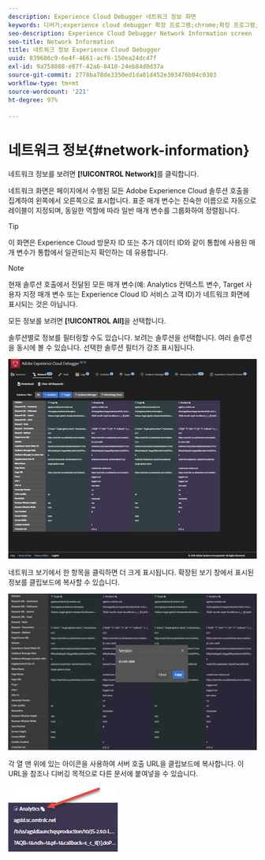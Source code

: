 ```yaml
---
description: Experience Cloud Debugger 네트워크 정보 화면
keywords: 디버거;experience cloud debugger 확장 프로그램;chrome;확장 프로그램;네트워크;정보
seo-description: Experience Cloud Debugger Network Information screen
seo-title: Network Information
title: 네트워크 정보 Experience Cloud Debugger
uuid: 839686c9-6e4f-4661-acf6-150ea24dc47f
exl-id: 9a758088-e87f-42a6-8410-24eb84d0d37a
source-git-commit: 2778ba78de3350ed1da01d452e303476b04c0303
workflow-type: tm+mt
source-wordcount: '221'
ht-degree: 97%

---
```


# 네트워크 정보{#network-information}

네트워크 정보를 보려면 **[!UICONTROL Network]**&#x200B;를 클릭합니다.

네트워크 화면은 페이지에서 수행된 모든 Adobe Experience Cloud 솔루션 호출을 집계하여 왼쪽에서 오른쪽으로 표시합니다. 표준 매개 변수는 친숙한 이름으로 자동으로 레이블이 지정되며, 동일한 역할에 따라 일반 매개 변수를 그룹화하여 정렬됩니다.

>[!TIP]
>
>이 화면은 Experience Cloud 방문자 ID 또는 추가 데이터 ID와 같이 통합에 사용된 매개 변수가 통합에서 일관되는지 확인하는 데 유용합니다.

>[!NOTE]
>
>현재 솔루션 호출에서 전달된 모든 매개 변수(예: Analytics 컨텍스트 변수, Target 사용자 지정 매개 변수 또는 Experience Cloud ID 서비스 고객 ID)가 네트워크 화면에 표시되는 것은 아닙니다.

모든 정보를 보려면 **[!UICONTROL All]**&#x200B;을 선택합니다.

솔루션별로 정보를 필터링할 수도 있습니다. 보려는 솔루션을 선택합니다. 여러 솔루션을 동시에 볼 수 있습니다. 선택한 솔루션 필터가 강조 표시됩니다.

![](assets/network.jpg)

네트워크 보기에서 한 항목을 클릭하면 더 크게 표시됩니다. 확장된 보기 창에서 표시된 정보를 클립보드에 복사할 수 있습니다.

![](assets/network-jsversion.jpg)

각 열 맨 위에 있는 아이콘을 사용하여 서버 호출 URL을 클립보드에 복사합니다. 이 URL을 참조나 디버깅 목적으로 다른 문서에 붙여넣을 수 있습니다.

![](assets/copy.jpg)
